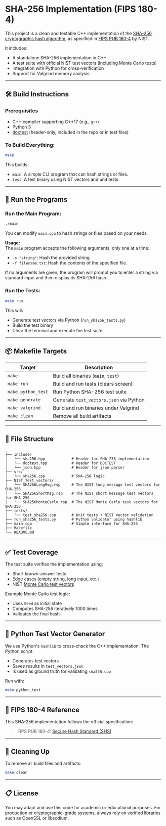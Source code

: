 # SHA-256 Implementation (FIPS 180-4)

This project is a clean and testable C++ implementation of the [SHA-256 cryptographic hash algorithm](https://nvlpubs.nist.gov/nistpubs/FIPS/NIST.FIPS.180-4.pdf), as specified in [FIPS PUB 180-4](https://nvlpubs.nist.gov/nistpubs/FIPS/NIST.FIPS.180-4.pdf) by NIST.

It includes:
- A standalone SHA-256 implementation in C++
- A test suite with official NIST test vectors (including Monte Carlo tests)
- Integration with Python for cross-verification
- Support for Valgrind memory analysis

---

## 🛠️ Build Instructions

### Prerequisites
- C++ compiler supporting C++17 (e.g., `g++`)
- Python 3
- [doctest](https://github.com/doctest/doctest) (header-only, included in the repo or in test files)

### To Build Everything:
```bash
make
```

This builds:
- `main`: A simple CLI program that can hash strings or files.
- `test`: A test binary using NIST vectors and unit tests.

---

## 🚀 Run the Programs

### Run the Main Program:
```bash
./main
```

You can modify `main.cpp` to hash strings or files based on your needs.

**Usage:**  
The `main` program accepts the following arguments, only one at a time:
- `-s "string"`: Hash the provided string.
- `-f filename.txt`: Hash the contents of the specified file.

If no arguments are given, the program will prompt you to enter a string via standard input and then display its SHA-256 hash.

### Run the Tests:
```bash
make run
```

This will:
- Generate test vectors via Python (`run_sha256_tests.py`)
- Build the test binary
- Clear the terminal and execute the test suite

---

## 📦 Makefile Targets

| Target        | Description |
|---------------|-------------|
| `make`        | Build all binaries (`main`, `test`) |
| `make run`    | Build and run tests (clears screen) |
| `make python_test` | Run Python SHA-256 test suite |
| `make generate` | Generate `test_vectors.json` via Python |
| `make valgrind` | Build and run binaries under Valgrind |
| `make clean` | Remove all build artifacts |

---

## 📄 File Structure

```
.
├── include/
│   └── sha256.hpp            # Header for SHA-256 implementation
│   └── doctest.hpp           # Header for DOCTEST
│   └── json.hpp              # Header for json parser
├── src/
│   └── sha256.cpp            # SHA-256 logic
├── NIST_Test_vectors/
│   └── SHA256LongMsg.rsp     # The NIST long message test vectors for SHA-256
│   └── SHA256ShortMsg.rsp    # The NIST short message test vectors for SHA-256
│   └── SHA256MonteCarlo.rsp  # The NIST Monte Carlo test vectors for SHA-256
├── tests/
│   └── test_sha256.cpp       # Unit tests + NIST vector validation
├── run_sha256_tests.py       # Python validator using hashlib
├── main.cpp                  # Simple interface for SHA-256
├── Makefile
└── README.md
```

---

## ✅ Test Coverage

The test suite verifies the implementation using:
- Short known-answer tests
- Edge cases (empty string, long input, etc.)
- NIST [Monte Carlo test vectors](https://csrc.nist.gov/projects/cryptographic-algorithm-validation-program/secure-hashing)

Example Monte Carlo test logic:
- Uses `Seed` as initial state
- Computes SHA-256 iteratively 1000 times
- Validates the final hash

---

## 🧪 Python Test Vector Generator

We use Python's `hashlib` to cross-check the C++ implementation. The Python script:
- Generates test vectors
- Saves results in `test_vectors.json`
- Is used as ground truth for validating `sha256.cpp`

Run with:
```bash
make python_test
```

---

## 🔐 FIPS 180-4 Reference

This SHA-256 implementation follows the official specification:

> FIPS PUB 180-4: [Secure Hash Standard (SHS)](https://nvlpubs.nist.gov/nistpubs/FIPS/NIST.FIPS.180-4.pdf)

---

## 🧹 Cleaning Up

To remove all build files and artifacts:
```bash
make clean
```

---

## 📋 License

You may adapt and use this code for academic or educational purposes. For production or cryptographic-grade systems, always rely on verified libraries such as OpenSSL or libsodium.